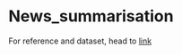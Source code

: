 # News_summarisation

For reference and dataset, head to [link](https://www.kaggle.com/code/midouazerty/text-summarizer-using-nlp-advanced/data)

